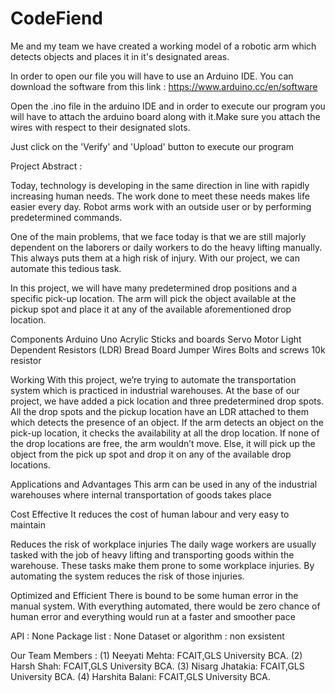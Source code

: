 # CodeFiend
Me and my team we have created a working model of a robotic arm which detects objects and places it in it's designated areas.

In order to open our file you will have to use an Arduino IDE.
You can download the software from this link : https://www.arduino.cc/en/software

Open the .ino file in the arduino IDE and in order to execute our program you will have to attach the arduino board along with it.Make sure you attach the wires with respect to their designated slots.

Just click on the 'Verify' and 'Upload' button to execute our program


Project Abstract :

Today, technology is developing in the same direction in line with rapidly increasing human needs. The work done to meet these needs makes life easier every day. Robot arms work with an outside user or by performing predetermined commands.

One of the main problems, that we face today is that we are still majorly dependent on the laborers or daily workers to do the heavy lifting manually. This always puts them at a high risk of injury. With our project, we can automate this tedious task.

In this project, we will have many predetermined drop positions and a specific pick-up location. The arm will pick the object available at the pickup spot and place it at any of the available aforementioned drop location.


Components
Arduino Uno
Acrylic Sticks and boards
Servo Motor
Light Dependent Resistors (LDR)
Bread Board
Jumper Wires
Bolts and screws 
10k resistor

Working
With this project, we’re trying to automate the transportation system which is practiced in industrial warehouses. 
At the base of our project, we have added a pick location and three predetermined drop spots. All the drop spots and the pickup location have an LDR attached to them which detects the presence of an object. If the arm detects an object on the pick-up location, it checks the availability at all the drop location. If none of the drop locations are free, the arm wouldn’t move. Else, it will pick up the object from the pick up spot and drop it on any of the available drop locations.

Applications and Advantages
This arm can be used in any of the industrial warehouses where internal transportation of goods takes place

Cost Effective 
It reduces the cost of human labour and very easy to maintain

Reduces the risk of workplace injuries 
The daily wage workers are usually tasked with the job of heavy lifting and transporting goods within the warehouse. These tasks make them prone to some workplace injuries. By automating the system reduces the risk of those injuries.

Optimized and Efficient
There is bound to be some human error in the manual system. With everything automated, there would be zero chance of human error and everything would run at a faster and smoother pace




 API : None
 Package list : None
 Dataset or algorithm : non exsistent

Our Team Members : 
(1) Neeyati Mehta: FCAIT,GLS University BCA.
(2) Harsh Shah: FCAIT,GLS University BCA.
(3) Nisarg Jhatakia: FCAIT,GLS University BCA.
(4) Harshita Balani: FCAIT,GLS University BCA.
